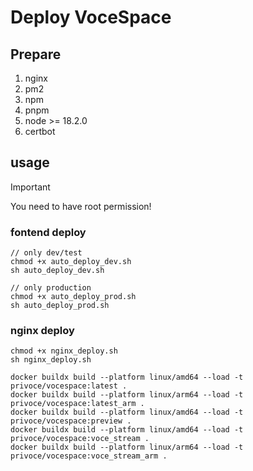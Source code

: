 # Deploy VoceSpace

## Prepare

1. nginx
2. pm2
3. npm
4. pnpm
5. node >= 18.2.0
6. certbot

## usage

> [!IMPORTANT]
>
> You need to have root permission!

### fontend deploy
```
// only dev/test
chmod +x auto_deploy_dev.sh
sh auto_deploy_dev.sh

// only production
chmod +x auto_deploy_prod.sh
sh auto_deploy_prod.sh
```

### nginx deploy
```
chmod +x nginx_deploy.sh
sh nginx_deploy.sh
```


```
docker buildx build --platform linux/amd64 --load -t privoce/vocespace:latest .
docker buildx build --platform linux/arm64 --load -t privoce/vocespace:latest_arm .
docker buildx build --platform linux/amd64 --load -t privoce/vocespace:preview .
docker buildx build --platform linux/amd64 --load -t privoce/vocespace:voce_stream .
docker buildx build --platform linux/arm64 --load -t privoce/vocespace:voce_stream_arm .
```
